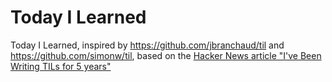 # Today I Learned
Today I Learned, inspired by https://github.com/jbranchaud/til and https://github.com/simonw/til, based on the 
[Hacker News article "I've Been Writing TILs for 5 years"](https://news.ycombinator.com/item?id=22908044) 

